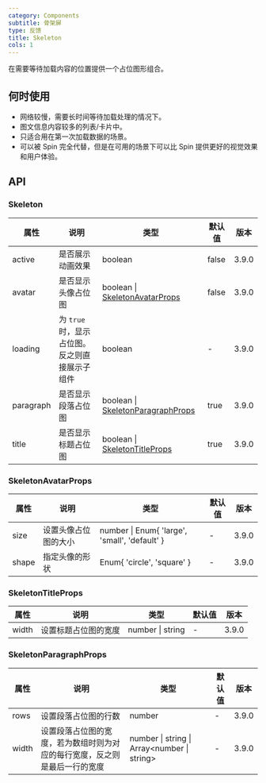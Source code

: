 ```yaml
---
category: Components
subtitle: 骨架屏
type: 反馈
title: Skeleton
cols: 1
---
```


在需要等待加载内容的位置提供一个占位图形组合。

## 何时使用

- 网络较慢，需要长时间等待加载处理的情况下。
- 图文信息内容较多的列表/卡片中。
- 只适合用在第一次加载数据的场景。
- 可以被 Spin 完全代替，但是在可用的场景下可以比 Spin 提供更好的视觉效果和用户体验。

## API

### Skeleton

| 属性 | 说明 | 类型 | 默认值 | 版本 |
| --- | --- | --- | --- | --- |
| active | 是否展示动画效果 | boolean | false | 3.9.0 |
| avatar | 是否显示头像占位图 | boolean \| [SkeletonAvatarProps](#SkeletonAvatarProps) | false | 3.9.0 |
| loading | 为 `true` 时，显示占位图。反之则直接展示子组件 | boolean | - | 3.9.0 |
| paragraph | 是否显示段落占位图 | boolean \| [SkeletonParagraphProps](#SkeletonParagraphProps) | true | 3.9.0 |
| title | 是否显示标题占位图 | boolean \| [SkeletonTitleProps](#SkeletonTitleProps) | true | 3.9.0 |

### SkeletonAvatarProps

| 属性  | 说明                 | 类型                                          | 默认值 | 版本  |
| ----- | -------------------- | --------------------------------------------- | ------ | ----- |
| size  | 设置头像占位图的大小 | number \| Enum{ 'large', 'small', 'default' } | -      | 3.9.0 |
| shape | 指定头像的形状       | Enum{ 'circle', 'square' }                    | -      | 3.9.0 |

### SkeletonTitleProps

| 属性  | 说明                 | 类型             | 默认值 | 版本  |
| ----- | -------------------- | ---------------- | ------ | ----- |
| width | 设置标题占位图的宽度 | number \| string | -      | 3.9.0 |

### SkeletonParagraphProps

| 属性 | 说明 | 类型 | 默认值 | 版本 |
| --- | --- | --- | --- | --- |
| rows | 设置段落占位图的行数 | number | - | 3.9.0 |
| width | 设置段落占位图的宽度，若为数组时则为对应的每行宽度，反之则是最后一行的宽度 | number \| string \| Array<number \| string> | - | 3.9.0 |
